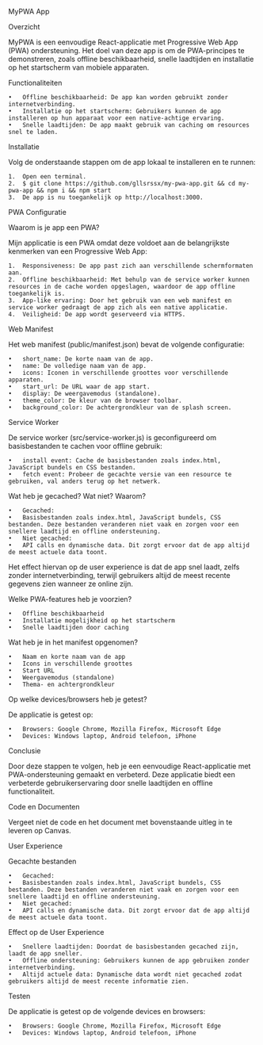MyPWA App

Overzicht

MyPWA is een eenvoudige React-applicatie met Progressive Web App (PWA) ondersteuning. Het doel van deze app is om de PWA-principes te demonstreren, zoals offline beschikbaarheid, snelle laadtijden en installatie op het startscherm van mobiele apparaten.

Functionaliteiten

    •	Offline beschikbaarheid: De app kan worden gebruikt zonder internetverbinding.
    •	Installatie op het startscherm: Gebruikers kunnen de app installeren op hun apparaat voor een native-achtige ervaring.
    •	Snelle laadtijden: De app maakt gebruik van caching om resources snel te laden.

Installatie

Volg de onderstaande stappen om de app lokaal te installeren en te runnen:

    1.	Open een terminal.
    2.  $ git clone https://github.com/gllsrssx/my-pwa-app.git && cd my-pwa-app && npm i && npm start
    3.  De app is nu toegankelijk op http://localhost:3000.

PWA Configuratie

Waarom is je app een PWA?

Mijn applicatie is een PWA omdat deze voldoet aan de belangrijkste kenmerken van een Progressive Web App:

    1.	Responsiveness: De app past zich aan verschillende schermformaten aan.
    2.	Offline beschikbaarheid: Met behulp van de service worker kunnen resources in de cache worden opgeslagen, waardoor de app offline toegankelijk is.
    3.	App-like ervaring: Door het gebruik van een web manifest en service worker gedraagt de app zich als een native applicatie.
    4.	Veiligheid: De app wordt geserveerd via HTTPS.

Web Manifest

Het web manifest (public/manifest.json) bevat de volgende configuratie:

    •	short_name: De korte naam van de app.
    •	name: De volledige naam van de app.
    •	icons: Iconen in verschillende groottes voor verschillende apparaten.
    •	start_url: De URL waar de app start.
    •	display: De weergavemodus (standalone).
    •	theme_color: De kleur van de browser toolbar.
    •	background_color: De achtergrondkleur van de splash screen.

Service Worker

De service worker (src/service-worker.js) is geconfigureerd om basisbestanden te cachen voor offline gebruik:

    •	install event: Cache de basisbestanden zoals index.html, JavaScript bundels en CSS bestanden.
    •	fetch event: Probeer de gecachte versie van een resource te gebruiken, val anders terug op het netwerk.

Wat heb je gecached? Wat niet? Waarom?

    •	Gecached:
    •	Basisbestanden zoals index.html, JavaScript bundels, CSS bestanden. Deze bestanden veranderen niet vaak en zorgen voor een snellere laadtijd en offline ondersteuning.
    •	Niet gecached:
    •	API calls en dynamische data. Dit zorgt ervoor dat de app altijd de meest actuele data toont.

Het effect hiervan op de user experience is dat de app snel laadt, zelfs zonder internetverbinding, terwijl gebruikers altijd de meest recente gegevens zien wanneer ze online zijn.

Welke PWA-features heb je voorzien?

    •	Offline beschikbaarheid
    •	Installatie mogelijkheid op het startscherm
    •	Snelle laadtijden door caching

Wat heb je in het manifest opgenomen?

    •	Naam en korte naam van de app
    •	Icons in verschillende groottes
    •	Start URL
    •	Weergavemodus (standalone)
    •	Thema- en achtergrondkleur

Op welke devices/browsers heb je getest?

De applicatie is getest op:

    •	Browsers: Google Chrome, Mozilla Firefox, Microsoft Edge
    •	Devices: Windows laptop, Android telefoon, iPhone

Conclusie

Door deze stappen te volgen, heb je een eenvoudige React-applicatie met PWA-ondersteuning gemaakt en verbeterd. Deze applicatie biedt een verbeterde gebruikerservaring door snelle laadtijden en offline functionaliteit.

Code en Documenten

Vergeet niet de code en het document met bovenstaande uitleg in te leveren op Canvas.

User Experience

Gecachte bestanden

    •	Gecached:
    •	Basisbestanden zoals index.html, JavaScript bundels, CSS bestanden. Deze bestanden veranderen niet vaak en zorgen voor een snellere laadtijd en offline ondersteuning.
    •	Niet gecached:
    •	API calls en dynamische data. Dit zorgt ervoor dat de app altijd de meest actuele data toont.

Effect op de User Experience

    •	Snellere laadtijden: Doordat de basisbestanden gecached zijn, laadt de app sneller.
    •	Offline ondersteuning: Gebruikers kunnen de app gebruiken zonder internetverbinding.
    •	Altijd actuele data: Dynamische data wordt niet gecached zodat gebruikers altijd de meest recente informatie zien.

Testen

De applicatie is getest op de volgende devices en browsers:

    •	Browsers: Google Chrome, Mozilla Firefox, Microsoft Edge
    •	Devices: Windows laptop, Android telefoon, iPhone
